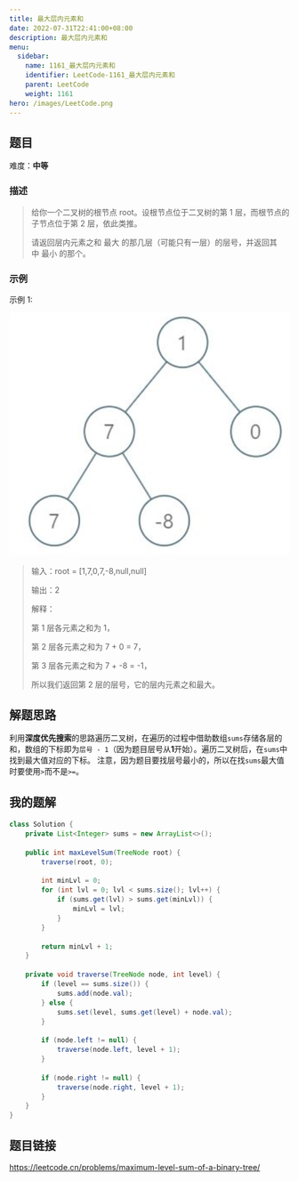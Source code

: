 ```yaml
---
title: 最大层内元素和
date: 2022-07-31T22:41:00+08:00
description: 最大层内元素和
menu:
  sidebar:
    name: 1161_最大层内元素和
    identifier: LeetCode-1161_最大层内元素和
    parent: LeetCode
    weight: 1161
hero: /images/LeetCode.png
---
```


## 题目
难度：**中等**

### 描述
> 给你一个二叉树的根节点 root。设根节点位于二叉树的第 1 层，而根节点的子节点位于第 2 层，依此类推。
> 
> 请返回层内元素之和 最大 的那几层（可能只有一层）的层号，并返回其中 最小 的那个。


### 示例

示例 1:

![示例1配图](/posts/LeetCode/images/1161.png)

> 输入：root = [1,7,0,7,-8,null,null]
> 
> 输出：2
> 
> 解释：
> 
> 第 1 层各元素之和为 1，
>
> 第 2 层各元素之和为 7 + 0 = 7，
>
> 第 3 层各元素之和为 7 + -8 = -1，
>
> 所以我们返回第 2 层的层号，它的层内元素之和最大。


## 解题思路
利用**深度优先搜索**的思路遍历二叉树，在遍历的过程中借助数组`sums`存储各层的和，数组的下标即为`层号 - 1`（因为题目层号从**1**开始）。遍历二叉树后，在`sums`中找到最大值对应的下标。
注意，因为题目要找层号最小的，所以在找`sums`最大值时要使用`>`而不是`>=`。

## 我的题解
```Java
class Solution {
    private List<Integer> sums = new ArrayList<>();

    public int maxLevelSum(TreeNode root) {
        traverse(root, 0);

        int minLvl = 0;
        for (int lvl = 0; lvl < sums.size(); lvl++) {
            if (sums.get(lvl) > sums.get(minLvl)) {
                minLvl = lvl;
            }
        }

        return minLvl + 1;
    }

    private void traverse(TreeNode node, int level) {
        if (level == sums.size()) {
            sums.add(node.val);
        } else {
            sums.set(level, sums.get(level) + node.val);
        }

        if (node.left != null) {
            traverse(node.left, level + 1);
        }

        if (node.right != null) {
            traverse(node.right, level + 1);
        }
    }
}
```

## 题目链接
https://leetcode.cn/problems/maximum-level-sum-of-a-binary-tree/

